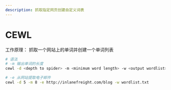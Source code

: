 ```yaml
---
description: 抓取指定网页创建自定义词表
---
```


# CEWL

工作原理： 抓取一个网站上的单词并创建一个单词列表

```bash
# 语法
# -m 输出单词的长度
cewl -d <depth to spider> -m <minimum word length> -w <output wordlist> <url of website>

# -e 从网站提取电子邮件
cewl -d 5 -m 8 -e http://inlanefreight.com/blog -w wordlist.txt
```

